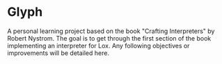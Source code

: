 # Glyph
A personal learning project based on the book "Crafting Interpreters" by Robert Nystrom.
The goal is to get through the first section of the book implementing an interpreter for Lox.
Any following objectives or improvements will be detailed here.
